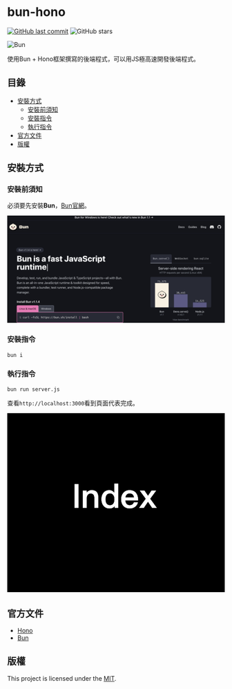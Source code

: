 # bun-hono

[![GitHub last commit](https://img.shields.io/github/last-commit/connectshark/bun-hono.svg?style=flat)](https://github.com/connectshark/bun-hono)
![GitHub stars](https://img.shields.io/github/stars/connectshark/bun-hono.svg?style=social&label=Stars&style=plastic)

![Bun](https://img.shields.io/badge/Bun-%23000000.svg?style=for-the-badge&logo=bun&logoColor=white)

使用Bun + Hono框架撰寫的後端程式，可以用JS極高速開發後端程式。

## 目錄

- [安裝方式](#安裝方式)
  - [安裝前須知](#安裝前須知)
  - [安裝指令](#安裝指令)
  - [執行指令](#執行指令)
- [官方文件](#官方文件)
- [版權](#版權)

## 安裝方式

### 安裝前須知

必須要先安裝**Bun**，[Bun官網](https://bun.sh/)。

[![](/readme/bun.png)](https://bun.sh/)

### 安裝指令


```
bun i
```

### 執行指令

```
bun run server.js
```

查看`http://localhost:3000`看到頁面代表完成。

![](/readme/screenshot.png)

## 官方文件

- [Hono](https://hono.dev/)
- [Bun](https://bun.sh/)

## 版權

This project is licensed under the [MIT](/LICENSE).